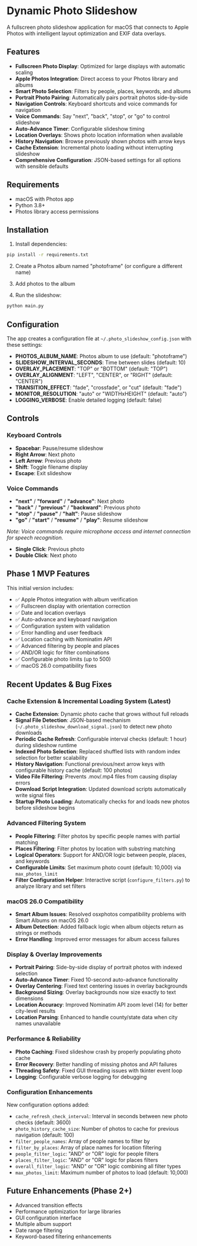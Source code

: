 # Dynamic Photo Slideshow

A fullscreen photo slideshow application for macOS that connects to Apple Photos with intelligent layout optimization and EXIF data overlays.

## Features

- **Fullscreen Photo Display**: Optimized for large displays with automatic scaling
- **Apple Photos Integration**: Direct access to your Photos library and albums
- **Smart Photo Selection**: Filters by people, places, keywords, and albums
- **Portrait Photo Pairing**: Automatically pairs portrait photos side-by-side
- **Navigation Controls**: Keyboard shortcuts and voice commands for navigation
- **Voice Commands**: Say "next", "back", "stop", or "go" to control slideshow
- **Auto-Advance Timer**: Configurable slideshow timing
- **Location Overlays**: Shows photo location information when available
- **History Navigation**: Browse previously shown photos with arrow keys
- **Cache Extension**: Incremental photo loading without interrupting slideshow
- **Comprehensive Configuration**: JSON-based settings for all options with sensible defaults

## Requirements

- macOS with Photos app
- Python 3.8+
- Photos library access permissions

## Installation

1. Install dependencies:
```bash
pip install -r requirements.txt
```

2. Create a Photos album named "photoframe" (or configure a different name)

3. Add photos to the album

4. Run the slideshow:
```bash
python main.py
```

## Configuration

The app creates a configuration file at `~/.photo_slideshow_config.json` with these settings:

- **PHOTOS_ALBUM_NAME**: Photos album to use (default: "photoframe")
- **SLIDESHOW_INTERVAL_SECONDS**: Time between slides (default: 10)
- **OVERLAY_PLACEMENT**: "TOP" or "BOTTOM" (default: "TOP")
- **OVERLAY_ALIGNMENT**: "LEFT", "CENTER", or "RIGHT" (default: "CENTER")
- **TRANSITION_EFFECT**: "fade", "crossfade", or "cut" (default: "fade")
- **MONITOR_RESOLUTION**: "auto" or "WIDTHxHEIGHT" (default: "auto")
- **LOGGING_VERBOSE**: Enable detailed logging (default: false)

## Controls

### Keyboard Controls
- **Spacebar**: Pause/resume slideshow
- **Right Arrow**: Next photo
- **Left Arrow**: Previous photo
- **Shift**: Toggle filename display
- **Escape**: Exit slideshow

### Voice Commands
- **"next"** / **"forward"** / **"advance"**: Next photo
- **"back"** / **"previous"** / **"backward"**: Previous photo
- **"stop"** / **"pause"** / **"halt"**: Pause slideshow
- **"go"** / **"start"** / **"resume"** / **"play"**: Resume slideshow

*Note: Voice commands require microphone access and internet connection for speech recognition.*
- **Single Click**: Previous photo
- **Double Click**: Next photo

## Phase 1 MVP Features

This initial version includes:
- ✅ Apple Photos integration with album verification
- ✅ Fullscreen display with orientation correction
- ✅ Date and location overlays
- ✅ Auto-advance and keyboard navigation
- ✅ Configuration system with validation
- ✅ Error handling and user feedback
- ✅ Location caching with Nominatim API
- ✅ Advanced filtering by people and places
- ✅ AND/OR logic for filter combinations
- ✅ Configurable photo limits (up to 500)
- ✅ macOS 26.0 compatibility fixes

## Recent Updates & Bug Fixes

### Cache Extension & Incremental Loading System (Latest)
- **Cache Extension**: Dynamic photo cache that grows without full reloads
- **Signal File Detection**: JSON-based mechanism (`~/.photo_slideshow_download_signal.json`) to detect new photo downloads
- **Periodic Cache Refresh**: Configurable interval checks (default: 1 hour) during slideshow runtime
- **Indexed Photo Selection**: Replaced shuffled lists with random index selection for better scalability
- **History Navigation**: Functional previous/next arrow keys with configurable history cache (default: 100 photos)
- **Video File Filtering**: Prevents .mov/.mp4 files from causing display errors
- **Download Script Integration**: Updated download scripts automatically write signal files
- **Startup Photo Loading**: Automatically checks for and loads new photos before slideshow begins

### Advanced Filtering System
- **People Filtering**: Filter photos by specific people names with partial matching
- **Places Filtering**: Filter photos by location with substring matching
- **Logical Operators**: Support for AND/OR logic between people, places, and keywords
- **Configurable Limits**: Set maximum photo count (default: 10,000) via `max_photos_limit`
- **Filter Configuration Helper**: Interactive script (`configure_filters.py`) to analyze library and set filters

### macOS 26.0 Compatibility
- **Smart Album Issues**: Resolved osxphotos compatibility problems with Smart Albums on macOS 26.0
- **Album Detection**: Added fallback logic when album objects return as strings or methods
- **Error Handling**: Improved error messages for album access failures

### Display & Overlay Improvements
- **Portrait Pairing**: Side-by-side display of portrait photos with indexed selection
- **Auto-Advance Timer**: Fixed 10-second auto-advance functionality
- **Overlay Centering**: Fixed text centering issues in overlay backgrounds
- **Background Sizing**: Overlay backgrounds now size exactly to text dimensions
- **Location Accuracy**: Improved Nominatim API zoom level (14) for better city-level results
- **Location Parsing**: Enhanced to handle county/state data when city names unavailable

### Performance & Reliability
- **Photo Caching**: Fixed slideshow crash by properly populating photo cache
- **Error Recovery**: Better handling of missing photos and API failures
- **Threading Safety**: Fixed GUI threading issues with tkinter event loop
- **Logging**: Configurable verbose logging for debugging

### Configuration Enhancements
New configuration options added:
- `cache_refresh_check_interval`: Interval in seconds between new photo checks (default: 3600)
- `photo_history_cache_size`: Number of photos to cache for previous navigation (default: 100)
- `filter_people_names`: Array of people names to filter by
- `filter_by_places`: Array of place names for location filtering
- `people_filter_logic`: "AND" or "OR" logic for people filters
- `places_filter_logic`: "AND" or "OR" logic for places filters
- `overall_filter_logic`: "AND" or "OR" logic combining all filter types
- `max_photos_limit`: Maximum number of photos to load (default: 10,000)

## Future Enhancements (Phase 2+)

- Advanced transition effects
- Performance optimization for large libraries
- GUI configuration interface
- Multiple album support
- Date range filtering
- Keyword-based filtering enhancements
